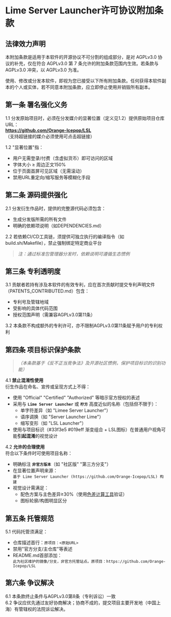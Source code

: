 
# Lime Server Launcher许可协议附加条款

## 法律效力声明

本附加条款是适用于本软件的开源协议不可分割的组成部分，是对 AGPLv3.0 协议的补充，仅在符合 AGPLv3.0 第 7 条允许的附加条款范围内生效。若条款与 AGPLv3.0 冲突，以 AGPLv3.0 为准。

使用、修改或分发本软件，即视为您已接受以下所有附加条款。任何获得本软件副本的个人或实体，若不同意本附加条款，应立即停止使用并销毁所有副本。

## 第一条 署名强化义务
1.1 分发原始项目时，必须在分发媒介的显著位置（定义见1.2）提供原始项目仓库URL：  
**https://github.com/Orange-Icepop/LSL**  
（支持超链接的媒介必须使用可点击超链接）

1.2 "显著位置"指：
- 用户无需登录/付费（含虚拟货币）即可访问的区域
- 字体大小 ≥ 周边正文150%
- 位于页面首屏可见区域（无需滚动）
- 禁用URL重定向/缩写服务等模糊化手段

## 第二条 源码提供强化

2.1 分发衍生作品时，提供的完整源代码必须包含：
- 生成分发版所需的所有文件
- 明确的依赖项说明（如DEPENDENCIES.md）  

2.2 若依赖CI/CD工具链，须提供可独立执行的编译指令（如build.sh/Makefile），禁止强制绑定特定商业平台

> *注：通过标准包管理器分发时，依赖说明可遵循生态惯例*

## 第三条 专利透明度
3.1 贡献者若持有涉及本软件的有效专利，应在首次贡献时提交专利声明文件（PATENTS_CONTRIBUTED.md）包含：
- 专利号及管辖地域
- 受影响的具体代码范围
- 授权范围声明（需兼容AGPLv3.0第11条）  

3.2 本条款不构成额外的专利许可，亦不限制AGPLv3.0第11条赋予用户的专利权利

## 第四条 项目标识保护条款

> *（本条款基于《反不正当竞争法》及开源社区惯例，保护项目标识的识别功能）*

4.1 **禁止混淆性使用**  
衍生作品在命名、宣传或呈现方式上不得：
- 使用 "Official" "Certified" "Authorized" 等暗示官方授权的表述
- 采用与 **`Lime Server Launcher`** 或 **`柠方`** 高度近似的名称（包括但不限于）：
  * 单字符差异（如 "Limee Server Launcher"）
  * 语序调换（如 "Server Launcher Lime"）
  * 缩写变形（如 "LSL Launcher"）
- 使用与项目标识（#33f3e5 #019eff 渐变组合 + LSL图标）在普通用户视角可能**引起混淆**的视觉设计

4.2 **允许的合理使用**  
符合以下条件时可使用项目名称：
- 明确标注 **`非官方版本`**（如 "社区版" "第三方分支"）
- 在显著位置声明来源：  
  `基于 Lime Server Launcher (https://github.com/Orange-Icepop/LSL) 构建`
- 视觉设计需满足：
  * 配色方案与主色差异≥30%（使用[色差计算工具](https://colordiff.org)验证）
  * 图标轮廓/构图明显区分

## 第五条 托管规范
5.1 代码托管须满足：
- 仓库描述首行：`原项目：<原始URL>`
- 禁用"官方分支/主仓库"等表述
- README.md首部添加：  
  `此为社区维护的镜像/分支，非官方托管站点。原项目：https://github.com/Orange-Icepop/LSL`

## 第六条 争议解决
6.1 本条款终止条件与AGPLv3.0第8条（专利诉讼）一致  
6.2 争议应优先通过友好协商解决；协商不成的，提交项目主要开发地（中国上海）有管辖权的法院诉讼解决。
